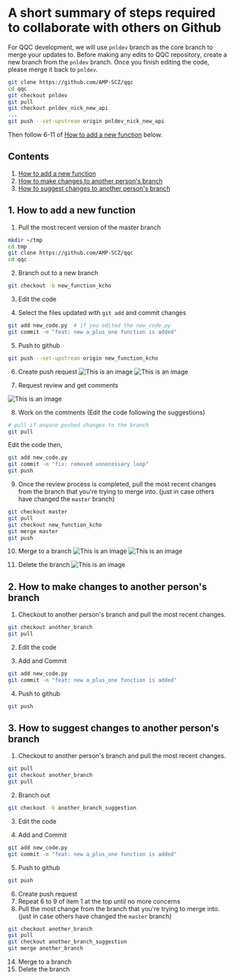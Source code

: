 # A short summary of steps required to collaborate with others on Github

For QQC development, we will use `pnldev` branch as the core branch to merge your updates to. Before making any edits to QQC repository, create a new branch from the `pnldev` branch. Once you finish editing the code, please merge it back to `pnldev`.

```sh
git clone https://github.com/AMP-SCZ/qqc
cd qqc
git checkout pnldev
git pull
git checkout pnldev_nick_new_api
...
git push --set-upstream origin pnldev_nick_new_api
```
Then follow 6-11 of [How to add a new function](#1-how-to-add-a-new-function) below.


## Contents

1. [How to add a new function](#1-how-to-add-a-new-function)
2. [How to make changes to another person's branch](#2-how-to-make-changes-to-another-persons-branch)
3. [How to suggest changes to another person's branch](#3-how-to-suggest-changes-to-another-persons-branch)


## 1. How to add a new function

1. Pull the most recent version of the master branch

```sh
mkdir ~/tmp
cd tmp
git clone https://github.com/AMP-SCZ/qqc
cd qqc
```


2. Branch out to a new branch

```sh
git checkout -b new_function_kcho
```

3. Edit the code

4. Select the files updated with `git add` and commit changes

```sh
git add new_code.py  # if you edited the new_code.py
git commit -m "feat: new a_plus_one function is added"
```

5. Push to github

```sh
git push --set-upstream origin new_function_kcho
```

6. Create push request
![This is an image](images/Pasted_Image_3_8_23__6_34_PM.png)
![This is an image](images/Pasted_Image_3_8_23__6_41_PM.png)


7. Request review and get comments

![This is an image](images/Pasted_Image_3_8_23__6_47_PM.png)


8. Work on the comments (Edit the code following the suggestions)
```sh
# pull if anyone pushed changes to the branch
git pull
```

Edit the code then,
```sh
git add new_code.py
git commit -m "fix: removed unnecessary loop"
git push
```

9. Once the review process is completed, pull the most recent changes from the branch that you're trying to merge into. (just in case others have changed the `master` branch)

```sh
git checkout master
git pull
git checkout new_function_kcho
git merge master
git push
```

10. Merge to a branch
![This is an image](images/Pasted_Image_3_8_23__6_54_PM.png)
![This is an image](images/Pasted_Image_3_8_23__6_54_PM-2.png)


11. Delete the branch
![This is an image](images/Pasted_Image_3_8_23__6_55_PM.png)



## 2. How to make changes to another person's branch

1. Checkout to another person's branch and pull the most recent changes.

```sh
git checkout another_branch
git pull
```

2.  Edit the code

3. Add and Commit

```sh
git add new_code.py
git commit -m "feat: new a_plus_one function is added"
```

4. Push to github

```sh
git push
```



## 3. How to suggest changes to another person's branch

1. Checkout to another person's branch and pull the most recent changes.

```sh
git pull
git checkout another_branch
git pull
```


2. Branch out

```sh
git checkout -b another_branch_suggestion
```

3.  Edit the code

4. Add and Commit

```sh
git add new_code.py
git commit -m "feat: new a_plus_one function is added"
```

5. Push to github

```sh
git push
```

6. Create push request
11. Repeat 6 to 9 of item 1 at the top until no more concerns
12. Pull the most change from the branch that you're trying to merge into. (just in case others have changed the `master` branch)

```sh
git checkout another_branch
git pull
git checkout another_branch_suggestion
git merge another_branch
```

14. Merge to a branch
15. Delete the branch
